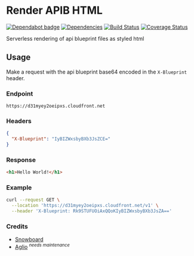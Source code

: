 # Render APIB HTML

[![Dependabot badge](https://badgen.net/github/dependabot/iamogbz/render-apib-html/?icon=dependabot)](https://app.dependabot.com)
[![Dependencies](https://img.shields.io/librariesio/github/iamogbz/render-apib-html)](https://github.com/iamogbz/render-apib-html)
[![Build Status](https://github.com/iamogbz/render-apib-html/workflows/Build/badge.svg)](https://github.com/iamogbz/render-apib-html/actions)
[![Coverage Status](https://coveralls.io/repos/github/iamogbz/render-apib-html/badge.svg?branch=master)](https://coveralls.io/github/iamogbz/render-apib-html?branch=master)

Serverless rendering of api blueprint files as styled html

## Usage

Make a request with the api blueprint base64 encoded in the `X-Blueprint` header.

### Endpoint

```http
https://d31myey2oeipxs.cloudfront.net
```

### Headers

```json
{
  "X-Blueprint": "IyBIZWxsbyBXb3JsZCE="
}
```

### Response

```html
<h1>Hello World!</h1>
```

### Example

```sh
curl --request GET \
  --location 'https://d31myey2oeipxs.cloudfront.net/v1' \
  --header 'X-Blueprint: Rk9STUFUOiAxQQoKIyBIZWxsbyBXb3JsZA=='
```

### Credits

- [Snowboard](//github.com/bukalapak/snowboard)
- [Aglio](//github.com/danielgtaylor/aglio) <sup>*needs maintenance*</sup>
